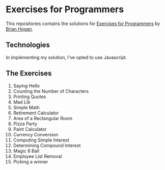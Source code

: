# Exercises for Programmers 

This repositories contains the solutions for [Exercises for Programmers](https://pragprog.com/book/bhwb/exercises-for-programmers) by [Brian Hogan](//github.com/napcs).

## Technologies
In implementing my solution, I've opted to use Javascript. 

## The Exercises 

 1. Saying Hello 
 2. Counting the Number of Characters
 3. Printing Quotes
 4. Mad Lib 
 5. Simple Math
 6. Retirement Calculator
 7. Area of a Rectangular Room
 8. Pizza Party 
 9. Paint Calculator 
 11. Currency Conversion 
 12. Computing Simple Interest
 13. Determining Compound Interest
 33. Magic 8 Ball
 34. Employee List Removal
 35. Picking a winner 
